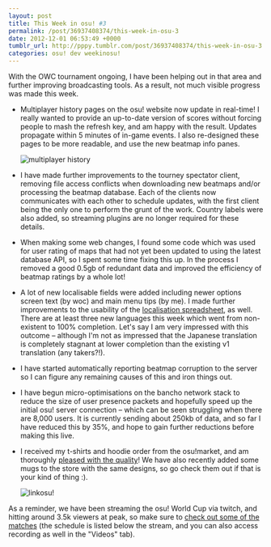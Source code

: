 ```yaml
---
layout: post
title: This Week in osu! #3
permalink: /post/36937408374/this-week-in-osu-3
date: 2012-12-01 06:53:49 +0000
tumblr_url: http://pppy.tumblr.com/post/36937408374/this-week-in-osu-3
categories: osu! dev weekinosu!
---
```

With the OWC tournament ongoing, I have been helping out in that area and further improving broadcasting tools. As a result, not much visible progress was made this week.

*	Multiplayer history pages on the osu! website now update in real-time! I really wanted to provide an up-to-date version of scores without forcing people to mash the refresh key, and am happy with the result. Updates propagate within 5 minutes of in-game events. I also re-designed these pages to be more readable, and use the new beatmap info panes.

	![multiplayer history](http://puu.sh/1wfvS)

*	I have made further improvements to the tourney spectator client, removing file access conflicts when downloading new beatmaps and/or processing the beatmap database. Each of the clients now communicates with each other to schedule updates, with the first client being the only one to perform the grunt of the work. Country labels were also added, so streaming plugins are no longer required for these details.

*	When making some web changes, I found some code which was used for user rating of maps that had not yet been updated to using the latest database API, so I spent some time fixing this up. In the process I removed a good 0.5gb of redundant data and improved the efficiency of beatmap ratings by a whole lot!

*	A lot of new localisable fields were added including newer options screen text (by woc) and main menu tips (by me). I made further improvements to the usability of the [localisation spreadsheet](https://docs.google.com/a/ppy.sh/spreadsheet/ccc?key=0AlsSAL_F7-xDdHhUUjNSa19QendtcTdYUjE2S2hnVHc#gid=0), as well. There are at least three new languages this week which went from non-existent to 100% completion. Let's say I am very impressed with this outcome – although I'm not as impressed that the Japanese translation is completely stagnant at lower completion than the existing v1 translation (any takers?!).

*	I have started automatically reporting beatmap corruption to the server so I can figure any remaining causes of this and iron things out.

*	I have begun micro-optimisations on the bancho network stack to reduce the size of user presence packets and hopefully speed up the initial osu! server connection – which can be seen struggling when there are 8,000 users. It is currently sending about 250kb of data, and so far I have reduced this by 35%, and hope to gain further reductions before making this live.

*	I received my t-shirts and hoodie order from the osu!market, and am thoroughly [pleased with the quality](http://osu.ppy.sh/forum/p/1943762)! We have also recently added some mugs to the store with the same designs, so go check them out if that is your kind of thing :).

	![linkosu!](http://puu.sh/1wfLu)


As a reminder, we have been streaming the osu! World Cup via twitch, and hitting around 3.5k viewers at peak, so make sure to [check out some of the matches](http://twitch.tv/osuworldcup) (the schedule is listed below the stream, and you can also access recording as well in the "Videos" tab).